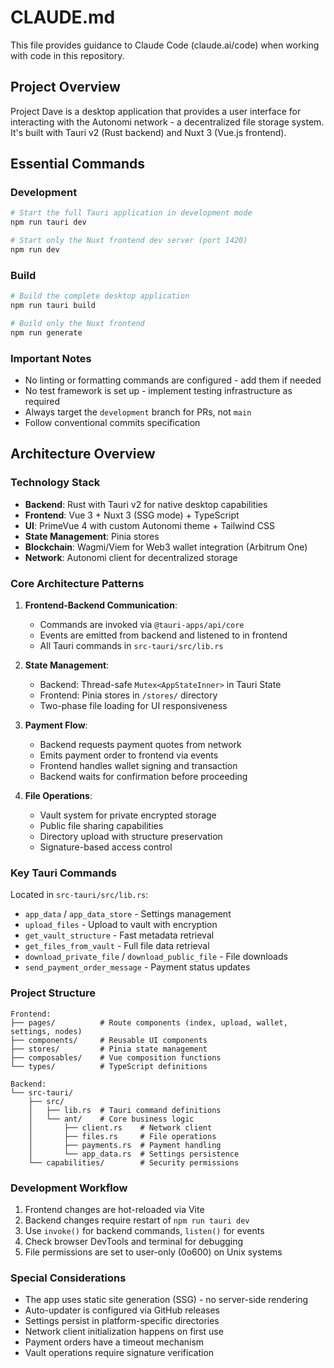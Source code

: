 # CLAUDE.md

This file provides guidance to Claude Code (claude.ai/code) when working with code in this repository.

## Project Overview

Project Dave is a desktop application that provides a user interface for interacting with the Autonomi network - a decentralized file storage system. It's built with Tauri v2 (Rust backend) and Nuxt 3 (Vue.js frontend).

## Essential Commands

### Development
```bash
# Start the full Tauri application in development mode
npm run tauri dev

# Start only the Nuxt frontend dev server (port 1420)
npm run dev
```

### Build
```bash
# Build the complete desktop application
npm run tauri build

# Build only the Nuxt frontend
npm run generate
```

### Important Notes
- No linting or formatting commands are configured - add them if needed
- No test framework is set up - implement testing infrastructure as required
- Always target the `development` branch for PRs, not `main`
- Follow conventional commits specification

## Architecture Overview

### Technology Stack
- **Backend**: Rust with Tauri v2 for native desktop capabilities
- **Frontend**: Vue 3 + Nuxt 3 (SSG mode) + TypeScript
- **UI**: PrimeVue 4 with custom Autonomi theme + Tailwind CSS
- **State Management**: Pinia stores
- **Blockchain**: Wagmi/Viem for Web3 wallet integration (Arbitrum One)
- **Network**: Autonomi client for decentralized storage

### Core Architecture Patterns

1. **Frontend-Backend Communication**:
   - Commands are invoked via `@tauri-apps/api/core`
   - Events are emitted from backend and listened to in frontend
   - All Tauri commands in `src-tauri/src/lib.rs`

2. **State Management**:
   - Backend: Thread-safe `Mutex<AppStateInner>` in Tauri State
   - Frontend: Pinia stores in `/stores/` directory
   - Two-phase file loading for UI responsiveness

3. **Payment Flow**:
   - Backend requests payment quotes from network
   - Emits payment order to frontend via events
   - Frontend handles wallet signing and transaction
   - Backend waits for confirmation before proceeding

4. **File Operations**:
   - Vault system for private encrypted storage
   - Public file sharing capabilities
   - Directory upload with structure preservation
   - Signature-based access control

### Key Tauri Commands

Located in `src-tauri/src/lib.rs`:
- `app_data` / `app_data_store` - Settings management
- `upload_files` - Upload to vault with encryption
- `get_vault_structure` - Fast metadata retrieval
- `get_files_from_vault` - Full file data retrieval
- `download_private_file` / `download_public_file` - File downloads
- `send_payment_order_message` - Payment status updates

### Project Structure

```
Frontend:
├── pages/          # Route components (index, upload, wallet, settings, nodes)
├── components/     # Reusable UI components
├── stores/         # Pinia state management
├── composables/    # Vue composition functions
└── types/          # TypeScript definitions

Backend:
└── src-tauri/
    ├── src/
    │   ├── lib.rs  # Tauri command definitions
    │   └── ant/    # Core business logic
    │       ├── client.rs    # Network client
    │       ├── files.rs     # File operations
    │       ├── payments.rs  # Payment handling
    │       └── app_data.rs  # Settings persistence
    └── capabilities/        # Security permissions
```

### Development Workflow

1. Frontend changes are hot-reloaded via Vite
2. Backend changes require restart of `npm run tauri dev`
3. Use `invoke()` for backend commands, `listen()` for events
4. Check browser DevTools and terminal for debugging
5. File permissions are set to user-only (0o600) on Unix systems

### Special Considerations

- The app uses static site generation (SSG) - no server-side rendering
- Auto-updater is configured via GitHub releases
- Settings persist in platform-specific directories
- Network client initialization happens on first use
- Payment orders have a timeout mechanism
- Vault operations require signature verification